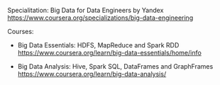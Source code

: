 Specialitation: Big Data for Data Engineers by Yandex
https://www.coursera.org/specializations/big-data-engineering

Courses:

* Big Data Essentials: HDFS, MapReduce and Spark RDD
  https://www.coursera.org/learn/big-data-essentials/home/info

* Big Data Analysis: Hive, Spark SQL, DataFrames and GraphFrames
  https://www.coursera.org/learn/big-data-analysis/
